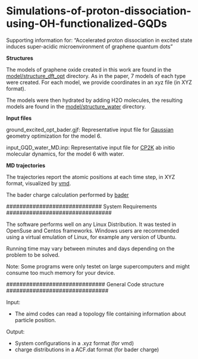 # Simulations-of-proton-dissociation-using-OH-functionalized-GQDs

Supporting information for: “Accelerated proton dissociation in excited state induces super-acidic microenvironment of graphene quantum dots”


**Structures**

The models of graphene oxide created in this work are found in the [model/structure_dft_opt](https://github.com/baowanc/proton/tree/main/model/structure_dft_opt) directory. As in the paper, 7 models of each type were created. For each model, we provide coordinates in an xyz file (in XYZ format).

The models were then hydrated by adding H2O molecules, the resulting models are found in the [model/structure_water](https://github.com/baowanc/proton/tree/main/model/structure_water) directory. 


**Input files**

ground_excited_opt_bader.gjf: Representative input file for [Gaussian](https://gaussian.com/gaussian16/) geometry optimization for the model 6.

input_GQD_water_MD.inp: Representative input file for [CP2K](https://www.cp2k.org/) ab initio molecular dynamics, for the model 6 with water.


**MD trajectories**

The trajectories report the atomic positions at each time step, in XYZ format, visualized by [vmd](https://www.ks.uiuc.edu/Research/vmd/).

The bader charge calculation performed by [bader](https://theory.cm.utexas.edu/henkelman/code/bader/)


############################# System Requirements ################################

The software performs well on any Linux Distribution. It was tested in OpenSuse and Centos frameworks. Windows users are recommended using a virtual emulation of Linux, for example any version of Ubuntu.

Running time may vary between minutes and days depending on the problem to be solved. 

Note: Some programs were only testet on large supercomputers and might consume too much memory for your device.


############################## General Code structure ###############################

Input:

- The aimd codes can read a topology file containing information about particle position.

Output: 

- System configurations in a .xyz format (for vmd)
- charge distributions in a ACF.dat format (for bader charge)
 
